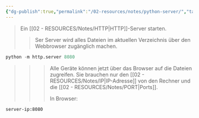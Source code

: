 ```yaml
---
{"dg-publish":true,"permalink":"/02-resources/notes/python-server/","tags":["code/python","software/server","netzwerk/protocol"],"noteIcon":"","updated":"2025-07-12T13:31:41.311+02:00"}
---
```


>Ein [[02 - RESOURCES/Notes/HTTP\|HTTP]]-Server starten.
>>Ser Server wird alles Dateien im aktuellen Verzeichnis über den Webbrowser zugänglich machen.

```python
python -m http.server 8080
```

>>>Alle Geräte können jetzt über das Browser auf die Dateien zugreifen. Sie brauchen nur den [[02 - RESOURCES/Notes/IP\|IP-Adresse]] von den Rechner und die [[02 - RESOURCES/Notes/PORT\|Ports]].
>>>
>>>In Browser:

```bash
server-ip:8080
```